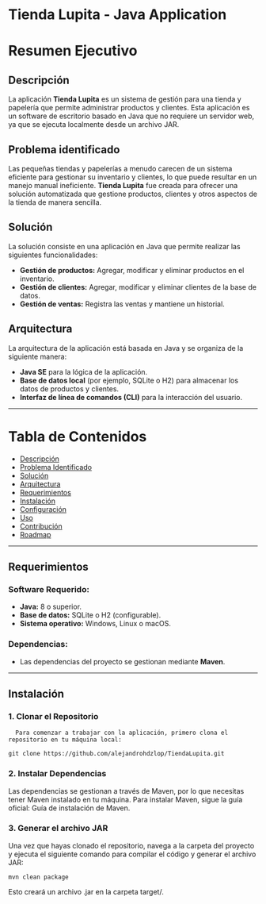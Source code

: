 # Tienda Lupita - Java Application
# Resumen Ejecutivo

## Descripción
La aplicación **Tienda Lupita** es un sistema de gestión para una tienda y papelería que permite administrar productos y clientes. Esta aplicación es un software de escritorio basado en Java que no requiere un servidor web, ya que se ejecuta localmente desde un archivo JAR.

## Problema identificado
Las pequeñas tiendas y papelerías a menudo carecen de un sistema eficiente para gestionar su inventario y clientes, lo que puede resultar en un manejo manual ineficiente. **Tienda Lupita** fue creada para ofrecer una solución automatizada que gestione productos, clientes y otros aspectos de la tienda de manera sencilla.

## Solución
La solución consiste en una aplicación en Java que permite realizar las siguientes funcionalidades:
- **Gestión de productos:** Agregar, modificar y eliminar productos en el inventario.
- **Gestión de clientes:** Agregar, modificar y eliminar clientes de la base de datos.
- **Gestión de ventas:** Registra las ventas y mantiene un historial.
  
## Arquitectura
La arquitectura de la aplicación está basada en Java y se organiza de la siguiente manera:
- **Java SE** para la lógica de la aplicación.
- **Base de datos local** (por ejemplo, SQLite o H2) para almacenar los datos de productos y clientes.
- **Interfaz de línea de comandos (CLI)** para la interacción del usuario.

---

# Tabla de Contenidos

- [Descripción](https://github.com/alejandrohdzlop/TiendaLupita/wiki/Descripción)
- [Problema Identificado](https://github.com/alejandrohdzlop/TiendaLupita/wiki/Problema-Identificado)
- [Solución](https://github.com/alejandrohdzlop/TiendaLupita/wiki/Solución)
- [Arquitectura](https://github.com/alejandrohdzlop/TiendaLupita/wiki/Arquitectura)
- [Requerimientos](https://github.com/alejandrohdzlop/TiendaLupita/wiki/Requerimientos)
- [Instalación](https://github.com/alejandrohdzlop/TiendaLupita/wiki/Instalación)
- [Configuración](https://github.com/alejandrohdzlop/TiendaLupita/wiki/Configuración)
- [Uso](https://github.com/alejandrohdzlop/TiendaLupita/wiki/Uso)
- [Contribución](https://github.com/alejandrohdzlop/TiendaLupita/wiki/Contribución)
- [Roadmap](https://github.com/alejandrohdzlop/TiendaLupita/wiki/Roadmap)


---

## Requerimientos

### Software Requerido:
- **Java:** 8 o superior.
- **Base de datos:** SQLite o H2 (configurable).
- **Sistema operativo:** Windows, Linux o macOS.

### Dependencias:
- Las dependencias del proyecto se gestionan mediante **Maven**.

---

## Instalación

### 1. Clonar el Repositorio
      Para comenzar a trabajar con la aplicación, primero clona el repositorio en tu máquina local:

```git clone https://github.com/alejandrohdzlop/TiendaLupita.git```

### 2. Instalar Dependencias
Las dependencias se gestionan a través de Maven, por lo que necesitas tener Maven instalado en tu máquina. Para instalar Maven, sigue la guía oficial: Guía de instalación de Maven.


### 3. Generar el archivo JAR
Una vez que hayas clonado el repositorio, navega a la carpeta del proyecto y ejecuta el siguiente comando para compilar el código y generar el archivo JAR:

```
mvn clean package
```

Esto creará un archivo .jar en la carpeta target/.




